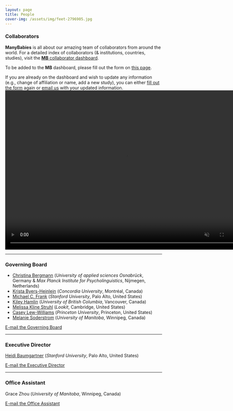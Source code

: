 ```yaml
---
layout: page
title: People
cover-img: /assets/img/feet-2796905.jpg
---
```


<!---
To do:
- update funding information? MB2 Grant?
--->

### Collaborators   
**ManyBabies** is all about our amazing team of collaborators from around the world. For a detailed index of collaborators (& institutions, countries, studies), visit the [**MB** collaborator dashboard](https://manybabies.shinyapps.io/shiny_mb_map/). 

To be added to the **MB** dashboard, please fill out the form on [this page]({{site.baseurl}}/map/).

If you are already on the dashboard and wish to update any information (e.g., change of affiliation or name, add a new study), you can either [fill out the form]({{site.baseurl}}/map/) again or [email us](mailto:manybabiesconsortium@gmail.com) with your updated information.
<a href="{{site.baseurl}}{% link map.md %}" class="image">
    <video muted autoplay="autoplay" loop="loop" width="768" height="512">
      <source src="/assets/img/dashboard_overview.mp4" type="video/mp4">  
    </video>
</a>

***

### Governing Board

* [Christina Bergmann](https://www.mpi.nl/people/bergmann-christina) (*University of applied sciences Osnabrück*, Germany & *Max Planck Institute for Psycholinguistics*, Nijmegen, Netherlands)
* [Krista Byers-Heinlein](https://www.concordia.ca/artsci/psychology/faculty.html?fpid=krista-byers-heinlein) (<i>Concordia University</i>, Montréal, Canada)
* [Michael C. Frank](https://web.stanford.edu/~mcfrank/) (<i>Stanford University</i>, Palo Alto, United States)
* [Kiley Hamlin](https://psych.ubc.ca/profile/kiley-hamlin/) (<i>University of British Columbia</i>, Vancouver, Canada)
* [Melissa Kline Struhl](http://www.melissaklinestruhl.com) (<i>Lookit</i>, Cambridge, United States)
* [Casey Lew-Williams](https://psych.princeton.edu/person/casey-lew-williams) (<i>Princeton University</i>, Princeton, United States)
* [Melanie Soderstrom](https://home.cc.umanitoba.ca/~soderstr/) (<i>University of Manitoba</i>, Winnipeg, Canada)

[E-mail the Governing Board](mailto:manybabies-gb@mailman.stanford.edu)

***

### Executive Director   

[Heidi Baumgartner](https://www-csli.stanford.edu/people/baumgartner-heidi) (<i>Stanford University</i>, Palo Alto, United States) 

[E-mail the Executive Director](mailto:manybabies.director@gmail.com)

***

### Office Assistant   
Grace Zhou (<i>University of Manitoba</i>, Winnipeg, Canada) 

[E-mail the Office Assistant](mailto:grace.zhou@umanitoba.ca)




